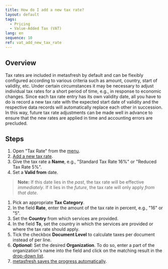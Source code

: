 ```yaml
---
title: How do I add a new tax rate?
layout: default
tags:
  - Pricing
  - Value-Added Tax (VAT)
lang: en
sequence: 10
ref: vat_add_new_tax_rate
---
```


## Overview
Tax rates are included in metasfresh by default and can be flexibly configured according to various criteria such as amount, country, start of validity, etc. Under certain circumstances it may be necessary to adjust individual tax rates for a short period of time, e.g., in response to economic changes. Since each tax rate entry has its own validity date, all you have to do is record a new tax rate with the expected start date of validity and the respective data records will automatically replace each other in succession. In this way, future tax rate adjustments can be made well in advance to ensure that the new rates are applied in time and accounting errors are precluded.

## Steps
1. Open "Tax Rate" from the [menu](Menu).
1. [Add a new tax rate](New_Record_Window).
1. Give the tax rate a **Name**, e.g., "Standard Tax Rate 16%" or "Reduced Tax Rate 5%".
1. Set a **Valid from** date.
 >**Note:** If this date lies in the *past*, the tax rate will be effective *immediately*. If it lies in the *future*, the tax rate will only apply *from that date*.

1. Pick an appropriate **Tax Category**.
1. In the field **Rate**, enter the amount of the tax rate in percent, e.g., "16" or "5".
1. Set the **Country** from which services are provided.
1. In the field **To**, set the country in which the services are provided or where the tax rate should apply.
1. Tick the checkbox **Document Level** to calculate taxes per document instead of per line.
1. ***Optional:*** Set the desired **Organization**.
To do so, enter a part of the organization's name into the field and click on the matching result in the <a href="Keyboard_shortcuts_reference#dropdown" title="Dynamic Search Box (Autocompletion)">drop-down list</a>.
1. [metasfresh saves the progress automatically](Saveindicator).

